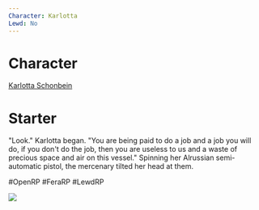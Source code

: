 ```yaml
---
Character: Karlotta
Lewd: No
---
```

# Character
[Karlotta Schonbein](Karlotta%20Schonbein.md)

# Starter
"Look." Karlotta began. "You are being paid to do a job and a job you will do, if you don't do the job, then you are useless to us and a waste of precious space and air on this vessel." Spinning her Alrussian semi-automatic pistol, the mercenary tilted her head at them. 

  

#OpenRP #FeraRP #LewdRP 

![](Helga.jpg)